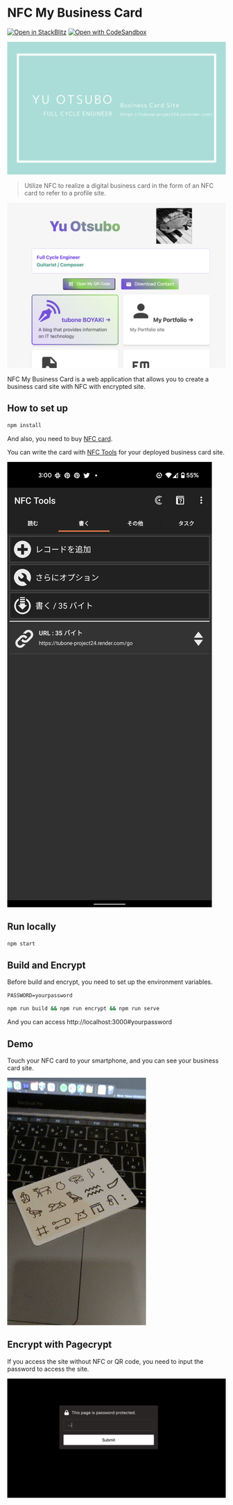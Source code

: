 # NFC My Business Card

[![Open in StackBlitz](https://developer.stackblitz.com/img/open_in_stackblitz.svg)](https://stackblitz.com/github/tubone24/nfcMyBusinessCard/tree/)
[![Open with CodeSandbox](https://assets.codesandbox.io/github/button-edit-lime.svg)](https://codesandbox.io/s/github/tubone24/nfcMyBusinessCard/tree/)

![header](public/ogp.png)

> Utilize NFC to realize a digital business card in the form of an NFC card to refer to a profile site.

![header](docs/screenshot.png)

NFC My Business Card is a web application that allows you to create a business card site with NFC with encrypted site.

## How to set up

```bash
npm install
```

And also, you need to buy [NFC card](https://www.amazon.com/Rewritable-Business-Compatible-NFC-Enabled-Devices%EF%BC%8810pcs%EF%BC%89/dp/B0BKSYWG3N/ref=sr_1_2?crid=KVQJC2CBTX8N&keywords=nfc%2Bcard&qid=1679507305&sprefix=nfc%2Bcar%2Caps%2C361&sr=8-2&th=1).

You can write the card with [NFC Tools](https://play.google.com/store/apps/details?id=com.wakdev.wdnfc&hl=ja&gl=US) for your deployed business card site.

![nfctools](docs/nfctools.png)

## Run locally

```bash
npm start
```

## Build and Encrypt

Before build and encrypt, you need to set up the environment variables.

```
PASSWORD=yourpassword
```

```bash
npm run build && npm run encrypt && npm run serve
```

And you can access http://localhost:3000#yourpassword

## Demo

Touch your NFC card to your smartphone, and you can see your business card site.

![demo](docs/demo.gif)

## Encrypt with Pagecrypt

If you access the site without NFC or QR code, you need to input the password to access the site.

![encrypt](docs/encrypt.png)
